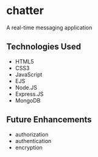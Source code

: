 # chatter
A real-time messaging application

## Technologies Used
- HTML5
- CSS3
- JavaScript
- EJS
- Node.JS
- Express.JS
- MongoDB

## Future Enhancements
- authorization
- authentication
- encryption
